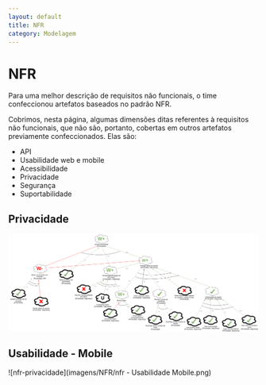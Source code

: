 ```yaml
---
layout: default
title: NFR
category: Modelagem
---
```


# NFR

Para uma melhor descrição de requisitos não funcionais, o time confeccionou artefatos baseados no padrão NFR.

Cobrimos, nesta página, algumas dimensões ditas referentes à requisitos não funcionais, que não são, portanto, cobertas em outros artefatos previamente confeccionados. Elas são:

- API
- Usabilidade web e mobile
- Acessibilidade
- Privacidade
- Segurança
- Suportabilidade

## Privacidade

![nfr-privacidade](imagens/NFR/nfr_privacidade.png)


## Usabilidade - Mobile

![nfr-privacidade](imagens/NFR/nfr - Usabilidade Mobile.png)
